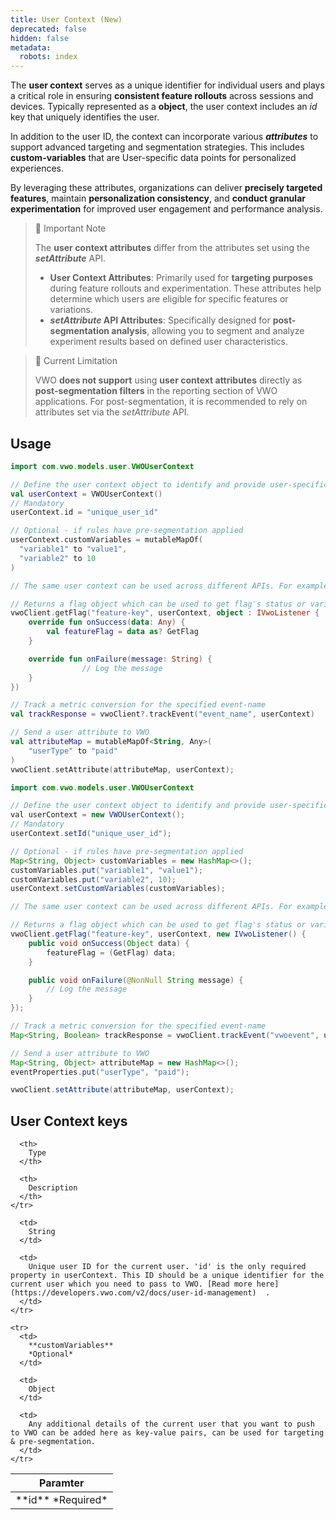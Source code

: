 ```yaml
---
title: User Context (New)
deprecated: false
hidden: false
metadata:
  robots: index
---
```

The **user context** serves as a unique identifier for individual users and plays a critical role in ensuring **consistent feature rollouts** across sessions and devices. Typically represented as a **object**, the user context includes an *id* key that uniquely identifies the user.

In addition to the user ID, the context can incorporate various ***attributes*** to support advanced targeting and segmentation strategies. This includes **custom-variables** that are User-specific data points for personalized experiences.

By leveraging these attributes, organizations can deliver **precisely targeted features**, maintain **personalization consistency**, and **conduct granular experimentation** for improved user engagement and performance analysis.

> 📘 Important Note
>
> The **user context attributes** differ from the attributes set using the ***setAttribute*** API.
>
> * **User Context Attributes**: Primarily used for **targeting purposes** during feature rollouts and experimentation. These attributes help determine which users are eligible for specific features or variations.
> * ***setAttribute* API Attributes**: Specifically designed for **post-segmentation analysis**, allowing you to segment and analyze experiment results based on defined user characteristics.

> 🚧 Current Limitation
>
> VWO **does not support** using **user context attributes** directly as **post-segmentation filters** in the reporting section of VWO applications. For post-segmentation, it is recommended to rely on attributes set via the *setAttribute* API.

## Usage

```kotlin
import com.vwo.models.user.VWOUserContext

// Define the user context object to identify and provide user-specific details
val userContext = VWOUserContext()
// Mandatory
userContext.id = "unique_user_id"

// Optional - if rules have pre-segmentation applied 
userContext.customVariables = mutableMapOf(
  "variable1" to "value1",
  "variable2" to 10
)

// The same user context can be used across different APIs. For example -

// Returns a flag object which can be used to get flag's status or variable(s)
vwoClient.getFlag("feature-key", userContext, object : IVwoListener {
    override fun onSuccess(data: Any) {
        val featureFlag = data as? GetFlag
    }

    override fun onFailure(message: String) {
				// Log the message
    }
})

// Track a metric conversion for the specified event-name
val trackResponse = vwoClient?.trackEvent("event_name", userContext)

// Send a user attribute to VWO
val attributeMap = mutableMapOf<String, Any>(
    "userType" to "paid"
)
vwoClient.setAttribute(attributeMap, userContext);
```
```java
import com.vwo.models.user.VWOUserContext

// Define the user context object to identify and provide user-specific details
val userContext = new VWOUserContext();
// Mandatory
userContext.setId("unique_user_id");

// Optional - if rules have pre-segmentation applied 
Map<String, Object> customVariables = new HashMap<>();
customVariables.put("variable1", "value1");
customVariables.put("variable2", 10);
userContext.setCustomVariables(customVariables);

// The same user context can be used across different APIs. For example -

// Returns a flag object which can be used to get flag's status or variable(s)
vwoClient.getFlag("feature-key", userContext, new IVwoListener() {
    public void onSuccess(Object data) {
        featureFlag = (GetFlag) data;
    }

    public void onFailure(@NonNull String message) {
        // Log the message
    }
});

// Track a metric conversion for the specified event-name
Map<String, Boolean> trackResponse = vwoClient.trackEvent("vwoevent", userContext);

// Send a user attribute to VWO
Map<String, Object> attributeMap = new HashMap<>();
eventProperties.put("userType", "paid");

vwoClient.setAttribute(attributeMap, userContext);
```

## User Context keys

<Table align={["left","left","left"]}>
  <thead>
    <tr>
      <th>
        Paramter
      </th>

      <th>
        Type
      </th>

      <th>
        Description
      </th>
    </tr>
  </thead>

  <tbody>
    <tr>
      <td>
        **id**
        *Required*
      </td>

      <td>
        String
      </td>

      <td>
        Unique user ID for the current user. 'id' is the only required property in userContext. This ID should be a unique identifier for the current user which you need to pass to VWO. [Read more here](https://developers.vwo.com/v2/docs/user-id-management)  .
      </td>
    </tr>

    <tr>
      <td>
        **customVariables**
        *Optional*
      </td>

      <td>
        Object
      </td>

      <td>
        Any additional details of the current user that you want to push to VWO can be added here as key-value pairs, can be used for targeting & pre-segmentation.
      </td>
    </tr>
  </tbody>
</Table>